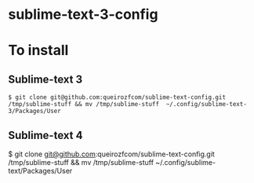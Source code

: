 # sublime-text-3-config

# To install

## Sublime-text 3

```
$ git clone git@github.com:queirozfcom/sublime-text-config.git /tmp/sublime-stuff && mv /tmp/sublime-stuff  ~/.config/sublime-text-3/Packages/User
```

## Sublime-text 4

$ git clone git@github.com:queirozfcom/sublime-text-config.git /tmp/sublime-stuff && mv /tmp/sublime-stuff  ~/.config/sublime-text/Packages/User
